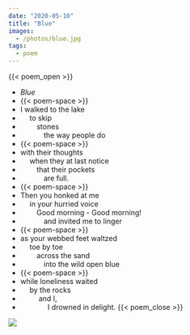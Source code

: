 ```yaml
---
date: "2020-05-10"
title: "Blue"
images:
  - /photos/blue.jpg
tags:
  - poem
---
```

  
{{< poem_open >}}
* *Blue*
* {{< poem-space >}}
* I walked to the lake
* &emsp; to skip
* &emsp;&emsp; stones
* &emsp;&emsp;&emsp; the way people do
* {{< poem-space >}}
* with their thoughts
* &emsp; when they at last notice
* &emsp;&emsp; that their pockets
* &emsp;&emsp;&emsp; are full.
* {{< poem-space >}}
* Then you honked at me
* &emsp; in your hurried voice
* &emsp;&emsp; Good morning - Good morning!
* &emsp;&emsp;&emsp; and invited me to linger
* {{< poem-space >}}
* as your webbed feet waltzed
* &emsp; toe by toe
* &emsp;&emsp; across the sand
* &emsp;&emsp;&emsp; into the wild open blue
* {{< poem-space >}}
* while loneliness waited
* &emsp; by the rocks
* &emsp; &emsp; and I,
* &emsp; &emsp; &emsp; I drowned in delight.
{{< poem_close >}}

![](/photos/blue.jpg)